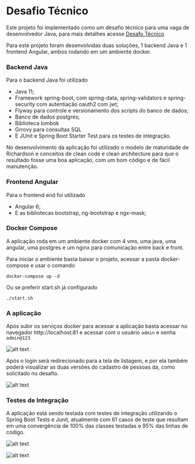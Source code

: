 # Desafio Técnico

Este projeto foi implementado como um desafio técnico para uma vaga de desenvolvedor Java, para mais detalhes acesse [Desafo Técnico](https://github.com/softplan/softplayer-java-apply "Seleção Dev Java")

Para este projeto foram desenvolvidas duas soluções, 1 backend Java e 1 frontend Angular, ambos rodando em um ambiente docker.

### Backend Java

Para o backend Java foi utilizado 
* Java 11;
* Framework spring-boot, com spring-data, spring-validators e spring-security com autentiação oauth2 com jwt;
* Flyway para controle e versionamento dos scripts do banco de dados;
* Banco de dados postgres;
* Biblioteca lombok
* Grrovy para consultas SQL
* E JUnit e Spring Boot Starter Test para os testes de integração.

No desenvolvimento da aplicação foi utilizado o modelo de maturidade de Richardson e conceitos de clean code e clean architecture para que o resultado fosse uma boa aplicação, com um bom código e de fácil manutenção.

### Frontend Angular

Para o frontend end foi utilizado
* Angular 6;
* E as bibliotecas bootstrap, ng-bootstrap e ngx-mask;

### Docker Compose

A aplicação roda em um ambiente docker com 4 vms, uma java, uma angular, uma postgres e um nginx para comunicação entre back e front.

Para iniciar o ambiente basta baixar o projeto, acessar a pasta docker-compose e usar o comando
```
docker-compose up -d
``` 
Ou se preferir start.sh já configurado
```
./start.sh
``` 

### A aplicação

Após subir os serviços docker para acessar a aplicação basta acessar no navegador http://localhost:81 e acessar com o usuário `admin` e senha `admin@123`

![alt text](https://github.com/gilsomanfredi/desafio-tecnico-softplan/blob/imagens/Login.png "Tela de Login")

Após o login será redirecionado para a tela de listagem, e por ela também poderá visualizar as duas versões do cadastro de pessoas da, como solicitado no desafio.

![alt text](https://github.com/gilsomanfredi/desafio-tecnico-softplan/blob/imagens/Cadastro.png "Tela de Listagem")

### Testes de Integração

A aplicação está sendo testada com testes de integração utilizando o Spring Boot Tests e Junit, atualmente com 61 casos de teste que resultam em uma convergência de 100% das classes testadas e 95% das linhas de código.

![alt text](https://github.com/gilsomanfredi/desafio-tecnico-softplan/blob/imagens/Convergencia%20dos%20testes%20de%20integra%C3%A7%C3%A3o.png "Convergencia dos testes de integração")

![alt text](https://github.com/gilsomanfredi/desafio-tecnico-softplan/blob/imagens/Testes.png "Testes de integração")

